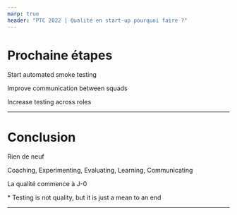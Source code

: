 ```yaml
---
marp: true
header: "PTC 2022 | Qualité en start-up pourquoi faire ?"
---
```

<!--
_footer: ""
footer: "6 | Prochaine étapes ?"
-->


# Prochaine étapes

Start automated smoke testing

Improve communication between squads

Increase testing across roles

---
# Conclusion

Rien de neuf 

Coaching, Experimenting, Evaluating, Learning, Communicating

La qualité commence à J-0

\* Testing is not quality, but it is just a mean to an end

---
